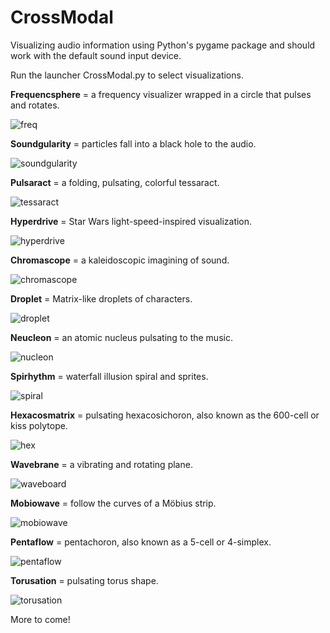 # CrossModal
Visualizing audio information using Python's pygame package and should work with the default sound input device.

Run the launcher CrossModal.py to select visualizations.


**Frequencsphere** = a frequency visualizer wrapped in a circle that pulses and rotates.

![freq](https://github.com/user-attachments/assets/97d06373-141a-4595-a6b1-7f124d34c37b)

**Soundgularity** = particles fall into a black hole to the audio.

![soundgularity](https://github.com/user-attachments/assets/e96486ad-3677-43d4-ab7e-7aed2ffe6931)

**Pulsaract** = a folding, pulsating, colorful tessaract.

![tessaract](https://github.com/user-attachments/assets/ba5daf61-6309-4c98-bab0-0151f7f659e3)

**Hyperdrive** = Star Wars light-speed-inspired visualization.

![hyperdrive](https://github.com/user-attachments/assets/4d3531a6-0ea2-4c93-b439-84d3191a2b36)

**Chromascope** = a kaleidoscopic imagining of sound.

![chromascope](https://github.com/user-attachments/assets/3e6879f3-ee55-4475-ae5b-582303e64ebc)

**Droplet** = Matrix-like droplets of characters.

![droplet](https://github.com/user-attachments/assets/52afa63b-bc32-41b0-88ac-88ee2d3b002f)

**Neucleon** = an atomic nucleus pulsating to the music.

![nucleon](https://github.com/user-attachments/assets/908b38f5-d808-4e26-a7fd-c33db46c7e36)

**Spirhythm** = waterfall illusion spiral and sprites.

![spiral](https://github.com/user-attachments/assets/e9f623f4-291f-4594-a044-f98393a6a196)

**Hexacosmatrix** = pulsating hexacosichoron, also known as the 600-cell or kiss polytope.

![hex](https://github.com/user-attachments/assets/e30de8a8-59e5-40b7-9b65-3562419533a4)

**Wavebrane** = a vibrating and rotating plane.

![waveboard](https://github.com/user-attachments/assets/6d0acc0b-c667-42c6-accc-b0af8b7a4883)

**Mobiowave** = follow the curves of a Möbius strip.

![mobiowave](https://github.com/user-attachments/assets/e9d6d1a7-886e-4b15-8ffe-87afce8e5c62)

**Pentaflow** = pentachoron, also known as a 5-cell or 4-simplex.

![pentaflow](https://github.com/user-attachments/assets/eb2d0f66-b8c7-4869-b353-de5209aca51e)

**Torusation** = pulsating torus shape.

![torusation](https://github.com/user-attachments/assets/6e112be6-5feb-42d2-9de5-f4ef150e1211)


More to come!
